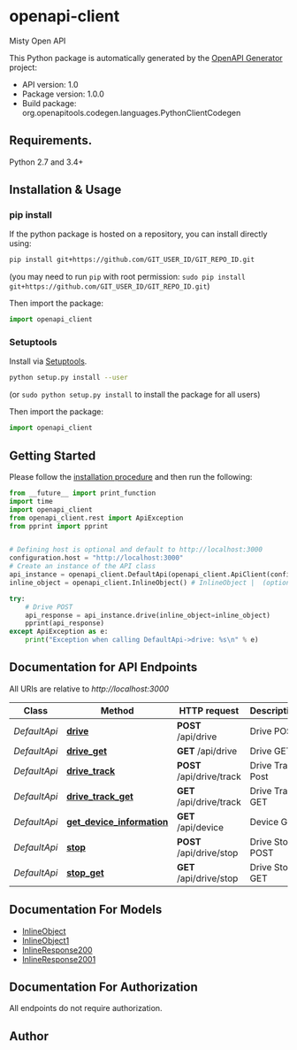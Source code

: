 # openapi-client
Misty Open API

This Python package is automatically generated by the [OpenAPI Generator](https://openapi-generator.tech) project:

- API version: 1.0
- Package version: 1.0.0
- Build package: org.openapitools.codegen.languages.PythonClientCodegen

## Requirements.

Python 2.7 and 3.4+

## Installation & Usage
### pip install

If the python package is hosted on a repository, you can install directly using:

```sh
pip install git+https://github.com/GIT_USER_ID/GIT_REPO_ID.git
```
(you may need to run `pip` with root permission: `sudo pip install git+https://github.com/GIT_USER_ID/GIT_REPO_ID.git`)

Then import the package:
```python
import openapi_client 
```

### Setuptools

Install via [Setuptools](http://pypi.python.org/pypi/setuptools).

```sh
python setup.py install --user
```
(or `sudo python setup.py install` to install the package for all users)

Then import the package:
```python
import openapi_client
```

## Getting Started

Please follow the [installation procedure](#installation--usage) and then run the following:

```python
from __future__ import print_function
import time
import openapi_client
from openapi_client.rest import ApiException
from pprint import pprint


# Defining host is optional and default to http://localhost:3000
configuration.host = "http://localhost:3000"
# Create an instance of the API class
api_instance = openapi_client.DefaultApi(openapi_client.ApiClient(configuration))
inline_object = openapi_client.InlineObject() # InlineObject |  (optional)

try:
    # Drive POST
    api_response = api_instance.drive(inline_object=inline_object)
    pprint(api_response)
except ApiException as e:
    print("Exception when calling DefaultApi->drive: %s\n" % e)

```

## Documentation for API Endpoints

All URIs are relative to *http://localhost:3000*

Class | Method | HTTP request | Description
------------ | ------------- | ------------- | -------------
*DefaultApi* | [**drive**](docs/DefaultApi.md#drive) | **POST** /api/drive | Drive POST
*DefaultApi* | [**drive_get**](docs/DefaultApi.md#drive_get) | **GET** /api/drive | Drive GET
*DefaultApi* | [**drive_track**](docs/DefaultApi.md#drive_track) | **POST** /api/drive/track | Drive Track Post
*DefaultApi* | [**drive_track_get**](docs/DefaultApi.md#drive_track_get) | **GET** /api/drive/track | Drive Track GET
*DefaultApi* | [**get_device_information**](docs/DefaultApi.md#get_device_information) | **GET** /api/device | Device GET
*DefaultApi* | [**stop**](docs/DefaultApi.md#stop) | **POST** /api/drive/stop | Drive Stop POST
*DefaultApi* | [**stop_get**](docs/DefaultApi.md#stop_get) | **GET** /api/drive/stop | Drive Stop GET


## Documentation For Models

 - [InlineObject](docs/InlineObject.md)
 - [InlineObject1](docs/InlineObject1.md)
 - [InlineResponse200](docs/InlineResponse200.md)
 - [InlineResponse2001](docs/InlineResponse2001.md)


## Documentation For Authorization

 All endpoints do not require authorization.

## Author




